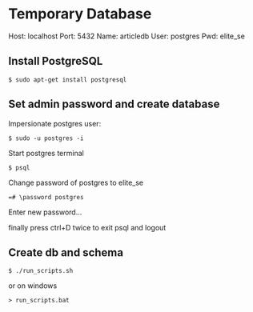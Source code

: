 Temporary Database 
====================

Host: localhost
Port: 5432
Name: articledb
User: postgres
Pwd:  elite_se


Install PostgreSQL
------------------
```
$ sudo apt-get install postgresql
```

Set admin password and create database
--------------------------------------
Impersionate postgres user:
```
$ sudo -u postgres -i
```
Start postgres terminal
```
$ psql 
```
Change password of postgres to elite_se
```
=# \password postgres
```
Enter new password...  

finally press ctrl+D twice to exit psql and logout

Create db and schema 
--------------------
```
$ ./run_scripts.sh
```
or on windows
```
> run_scripts.bat
```